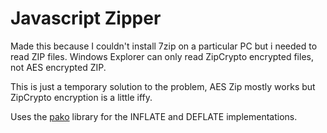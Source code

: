 Javascript Zipper
=================

Made this because I couldn't install 7zip on a particular PC but i needed to read ZIP files.
Windows Explorer can only read ZipCrypto encrypted files, not AES encrypted ZIP.

This is just a temporary solution to the problem, AES Zip mostly works but ZipCrypto encryption
is a little iffy.

Uses the [pako](https://github.com/nodeca/pako) library for the INFLATE and DEFLATE implementations.
